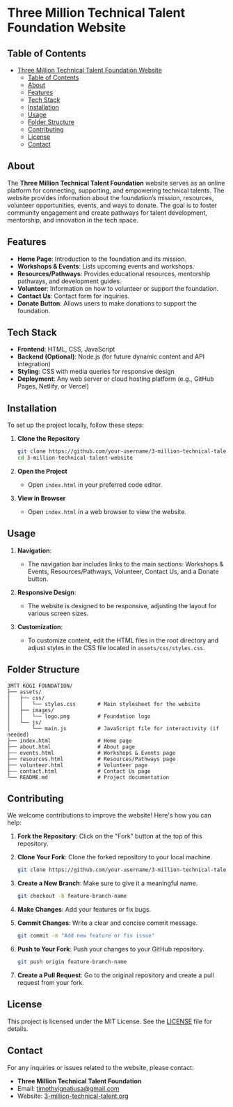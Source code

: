 
# Three Million Technical Talent Foundation Website

## Table of Contents

- [Three Million Technical Talent Foundation Website](#three-million-technical-talent-foundation-website)
  - [Table of Contents](#table-of-contents)
  - [About](#about)
  - [Features](#features)
  - [Tech Stack](#tech-stack)
  - [Installation](#installation)
  - [Usage](#usage)
  - [Folder Structure](#folder-structure)
  - [Contributing](#contributing)
  - [License](#license)
  - [Contact](#contact)

## About

The **Three Million Technical Talent Foundation** website serves as an online platform for connecting, supporting, and empowering technical talents. The website provides information about the foundation’s mission, resources, volunteer opportunities, events, and ways to donate. The goal is to foster community engagement and create pathways for talent development, mentorship, and innovation in the tech space.

## Features

- **Home Page**: Introduction to the foundation and its mission.
- **Workshops & Events**: Lists upcoming events and workshops.
- **Resources/Pathways**: Provides educational resources, mentorship pathways, and development guides.
- **Volunteer**: Information on how to volunteer or support the foundation.
- **Contact Us**: Contact form for inquiries.
- **Donate Button**: Allows users to make donations to support the foundation.

## Tech Stack

- **Frontend**: HTML, CSS, JavaScript
- **Backend (Optional)**: Node.js (for future dynamic content and API integration)
- **Styling**: CSS with media queries for responsive design
- **Deployment**: Any web server or cloud hosting platform (e.g., GitHub Pages, Netlify, or Vercel)

## Installation

To set up the project locally, follow these steps:

1. **Clone the Repository**

   ```bash
   git clone https://github.com/your-username/3-million-technical-talent-website.git
   cd 3-million-technical-talent-website
   ```

2. **Open the Project**

   - Open `index.html` in your preferred code editor.

3. **View in Browser**

   - Open `index.html` in a web browser to view the website.

## Usage

1. **Navigation**:
   - The navigation bar includes links to the main sections: Workshops & Events, Resources/Pathways, Volunteer, Contact Us, and a Donate button.
2. **Responsive Design**:
   - The website is designed to be responsive, adjusting the layout for various screen sizes.

3. **Customization**:
   - To customize content, edit the HTML files in the root directory and adjust styles in the CSS file located in `assets/css/styles.css`.

## Folder Structure

```plaintext
3MTT KOGI FOUNDATION/
├── assets/
│   ├── css/
│   │   └── styles.css       # Main stylesheet for the website
│   ├── images/
│   │   └── logo.png         # Foundation logo
│   └── js/
│       └── main.js          # JavaScript file for interactivity (if needed)
├── index.html               # Home page
├── about.html               # About page
├── events.html              # Workshops & Events page
├── resources.html           # Resources/Pathways page
├── volunteer.html           # Volunteer page
├── contact.html             # Contact Us page
└── README.md                # Project documentation
```

## Contributing

We welcome contributions to improve the website! Here's how you can help:

1. **Fork the Repository**: Click on the "Fork" button at the top of this repository.
2. **Clone Your Fork**: Clone the forked repository to your local machine.

   ```bash
   git clone https://github.com/your-username/3-million-technical-talent-website.git
   ```

3. **Create a New Branch**: Make sure to give it a meaningful name.

   ```bash
   git checkout -b feature-branch-name
   ```

4. **Make Changes**: Add your features or fix bugs.
5. **Commit Changes**: Write a clear and concise commit message.

   ```bash
   git commit -m "Add new feature or fix issue"
   ```

6. **Push to Your Fork**: Push your changes to your GitHub repository.

   ```bash
   git push origin feature-branch-name
   ```

7. **Create a Pull Request**: Go to the original repository and create a pull request from your fork.

## License

This project is licensed under the MIT License. See the [LICENSE](LICENSE) file for details.

## Contact

For any inquiries or issues related to the website, please contact:

- **Three Million Technical Talent Foundation**
- Email: timothyignatiusa@gmail.com
- Website: [3-million-technical-talent.org](https://3-million-technical-talent.org)
